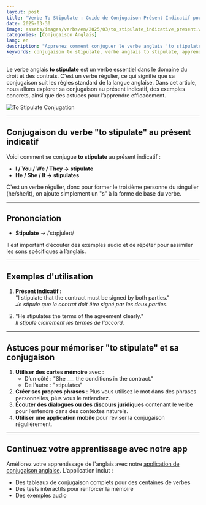 ```yaml
---
layout: post 
title: "Verbe To Stipulate : Guide de Conjugaison Présent Indicatif pour Débutants"
date: 2025-03-30
image: assets/images/verbs/en/2025/03/to_stipulate_indicative_present.webp
categories: [Conjugaison Anglais]
lang: en
description: "Apprenez comment conjuguer le verbe anglais 'to stipulate' au présent indicatif. Ce guide complet en français est idéal pour les débutants qui veulent apprendre à utiliser 'to stipulate' correctement avec des exemples et des astuces pratiques."
keywords: conjugaison to stipulate, verbe anglais to stipulate, apprendre l'anglais, conjugaison anglaise pour débutants, grammaire anglaise, verbe irrégulier to stipulate, conjuguer to stipulate en anglais, to stipulate present tense, to stipulate present indicative
---
```


Le verbe anglais **to stipulate** est un verbe essentiel dans le domaine du droit et des contrats. C'est un verbe régulier, ce qui signifie que sa conjugaison suit les règles standard de la langue anglaise. Dans cet article, nous allons explorer sa conjugaison au présent indicatif, des exemples concrets, ainsi que des astuces pour l’apprendre efficacement.

![To Stipulate Conjugation](/assets/images/verbs/2025/03/Stipulate_conjugation.webp)

---

## Conjugaison du verbe "to stipulate" au présent indicatif

Voici comment se conjugue **to stipulate** au présent indicatif :

- **I / You / We / They → stipulate**
- **He / She / It → stipulates**

C'est un verbe régulier, donc pour former le troisième personne du singulier (he/she/it), on ajoute simplement un "s" à la forme de base du verbe.

---

## Prononciation

- **Stipulate** → /ˈstɪpjuleɪt/

Il est important d’écouter des exemples audio et de répéter pour assimiler les sons spécifiques à l’anglais.

---

## Exemples d'utilisation

1. **Présent indicatif :**  
   "I stipulate that the contract must be signed by both parties."  
   _Je stipule que le contrat doit être signé par les deux parties._

2. "He stipulates the terms of the agreement clearly."  
   _Il stipule clairement les termes de l'accord._

---

## Astuces pour mémoriser "to stipulate" et sa conjugaison

1. **Utiliser des cartes mémoire** avec :  
   - D’un côté : "She ___ the conditions in the contract."  
   - De l’autre : "stipulates"
2. **Créer ses propres phrases** : Plus vous utilisez le mot dans des phrases personnelles, plus vous le retiendrez.
3. **Écouter des dialogues ou des discours juridiques** contenant le verbe pour l’entendre dans des contextes naturels.
4. **Utiliser une application mobile** pour réviser la conjugaison régulièrement.

---

## Continuez votre apprentissage avec notre app

Améliorez votre apprentissage de l'anglais avec notre [application de conjugaison anglaise]({{site.appStore.en}}). L'application inclut :

- Des tableaux de conjugaison complets pour des centaines de verbes
- Des tests interactifs pour renforcer la mémoire
- Des exemples audio